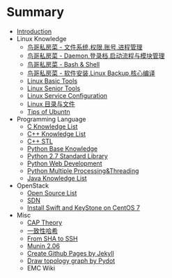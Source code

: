 # Summary

* [Introduction](README.md)
* Linux Knowledge
   * [鸟哥私房菜 - 文件系统,权限,账号,进程管理](Linux/VBird_First.md)
   * [鸟哥私房菜 - Daemon,登录档,启动流程与模块管理](Linux/VBird_Second.md)
   * [鸟哥私房菜 - Bash & Shell](Linux/VBird_Shell.md)
   * [鸟哥私房菜 - 软件安装,Linux Backup,核心编译](Linux/VBird_Third.md)
   * [Linux Basic Tools](Linux/Linux_Base_Tools.md)
   * [Linux Senior Tools](Linux/Linux_Senior_Tools.md)
   * [Linux Service Configuration](Linux/Service_Config.md)
   * [Linux 目录与文件](Linux/Linux_FHS.md)
   * [Tips of Ubuntn](Linux/Tips_of_Ubuntu.md)
* Programming Language
   * [C Knowledge List](Language/C_Knowledge_List.md)
   * [C++ Knowledge List](Language/C++_Knowledge_List.md)
   * [C++ STL](Language/C++_STL.md)
   * [Python Base Knowledge](Language/Python_Base_Knowledge.md)
   * [Python 2.7 Standard Library](https:/docs.python.org/2/library/index.html)
   * [Python Web Development](Language/Python_Web_Development.md)
   * [Python Multiple Processing&Threading](Language/Python_Multi_Thread.md)
   * [Java Knowledge List](Language/Java_Knowledge_List.md)
* OpenStack
   * [Open Source List](Technology/OpenSourceList.md)
   * [SDN](Technology/SDN.md)
   * [Install Swift and KeyStone on CentOS 7](Technology/Swift.md)
* Misc
   * [CAP Theory](Technology/CAP_Theory.md)
   * [一致性哈希](Technology/Consistent_Hash.md)
   * [From SHA to SSH](Technology/From_SHA_To_SSH.md)
   * [Munin 2.06](Technology/Munin.md)
   * [Create Github Pages by Jekyll](Technology/Jekyll_Github_Pages.md)
   * [Draw topology graph by Pydot](Technology/Dot_and_Pydot.md)
   * EMC Wiki

